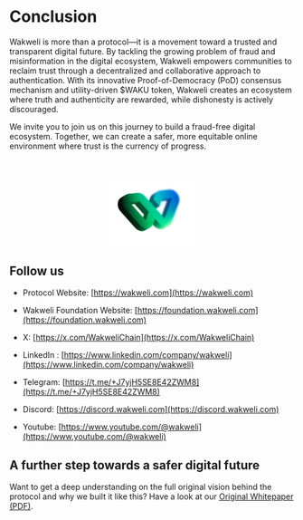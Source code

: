 # Conclusion

Wakweli is more than a protocol—it is a movement toward a trusted and transparent digital future. By tackling the growing problem of fraud and misinformation in the digital ecosystem, Wakweli empowers communities to reclaim trust through a decentralized and collaborative approach to authentication. With its innovative Proof-of-Democracy (PoD) consensus mechanism and utility-driven $WAKU token, Wakweli creates an ecosystem where truth and authenticity are rewarded, while dishonesty is actively discouraged.

We invite you to join us on this journey to build a fraud-free digital ecosystem. Together, we can create a safer, more equitable online environment where trust is the currency of progress.

<br /><center><img src="../assets/w3d.png" alt="Waku" width="30%" /></center>

## Follow us

- Protocol Website: [https://wakweli.com](https://wakweli.com)
- Wakweli Foundation Website: [https://foundation.wakweli.com](https://foundation.wakweli.com)

- X: [https://x.com/WakweliChain](https://x.com/WakweliChain)
- LinkedIn : [https://www.linkedin.com/company/wakweli](https://www.linkedin.com/company/wakweli)
- Telegram: [https://t.me/+J7yjH5SE8E42ZWM8](https://t.me/+J7yjH5SE8E42ZWM8)
- Discord: [https://discord.wakweli.com](https://discord.wakweli.com)
- Youtube: [https://www.youtube.com/@wakweli](https://www.youtube.com/@wakweli)

## A further step towards a safer digital future

Want to get a deep understanding on the full original vision behind the protocol and why we built it like this? Have a look at our [Original Whitepaper (PDF)](https://wakweli.com/Wakweli%20Whitepaper%20V3.1.3.pdf).


